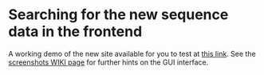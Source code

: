 # Searching for the new sequence data in the frontend

A working demo of the new site available for you to test at [this link](https://rnadb.gatech.edu/FrontEnd/Search.php). 
See the [screenshots WIKI page](https://github.gatech.edu/gtDMMB/RNADB-reloaded/wiki/Screenshots) for further hints on the GUI interface.